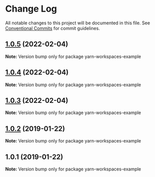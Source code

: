 # Change Log

All notable changes to this project will be documented in this file.
See [Conventional Commits](https://conventionalcommits.org) for commit guidelines.

## [1.0.5](https://github.com/Jdruwe/yarn-workspaces-example/compare/v1.0.4...v1.0.5) (2022-02-04)

**Note:** Version bump only for package yarn-workspaces-example





## [1.0.4](https://github.com/Jdruwe/yarn-workspaces-example/compare/v1.0.3...v1.0.4) (2022-02-04)

**Note:** Version bump only for package yarn-workspaces-example





## [1.0.3](https://github.com/Jdruwe/yarn-workspaces-example/compare/v1.0.2...v1.0.3) (2022-02-04)

**Note:** Version bump only for package yarn-workspaces-example





## [1.0.2](https://github.com/benawad/yarn-workspaces-example/compare/v1.0.1...v1.0.2) (2019-01-22)

**Note:** Version bump only for package yarn-workspaces-example





## 1.0.1 (2019-01-22)

**Note:** Version bump only for package yarn-workspaces-example

